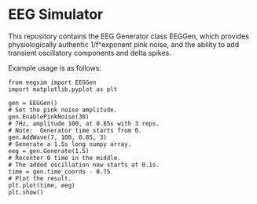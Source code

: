 # EEG Simulator

This repository contains the EEG Generator class EEGGen, which provides physiologically authentic 1/f^exponent pink noise, and the ability to add transient oscillatory components and delta spikes.

Example usage is as follows:

    from eegsim import EEGGen
    import matplotlib.pyplot as plt

    gen = EEGGen()
    # Set the pink noise amplitude.
    gen.EnablePinkNoise(30)
    # 7Hz, amplitude 100, at 0.85s with 3 reps.
    # Note:  Generator time starts from 0.
    gen.AddWave(7, 100, 0.85, 3)
    # Generate a 1.5s long numpy array.
    eeg = gen.Generate(1.5)
    # Recenter 0 time in the middle.
    # The added oscillation now starts at 0.1s.
    time = gen.time_coords - 0.75
    # Plot the result.
    plt.plot(time, eeg)
    plt.show()

